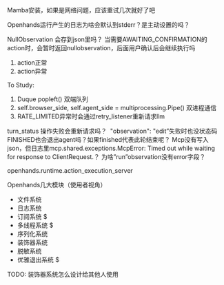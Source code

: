 Mamba安装，如果是网络问题，应该重试几次就好了吧

Openhands运行产生的日志为啥会默认到stderr？是主动设置的吗？

NullObservation 会存到json里吗？
当需要AWAITING_CONFIRMATION的action时，会暂时返回nullobservation，后面用户确认后会继续执行吗


1. action正常
2. action异常

To Study:
1. Duque popleft() 双端队列
2. self.browser_side, self.agent_side = multiprocessing.Pipe() 双进程通信
3. RATE_LIMITED异常时会通过retry_listener重新请求llm


turn_status
操作失败会重新请求吗？
 "observation": "edit”失败时也没状态码
FINISHED也会退出agent吗？如果finished代表此轮结束呢？
Mcp没有写入json，但日志里mcp.shared.exceptions.McpError: Timed out while waiting for response to ClientRequest.？
为啥”run”observation没有error字段？

openhands.runtime.action_execution_server



Openhands几大模块（使用者视角）
- 文件系统
- 日志系统
- 订阅系统 $
- 多线程系统 $
- 序列化系统
- 装饰器系统
- 脱敏系统
- 优雅退出系统 $


TODO: 装饰器系统怎么设计给其他人使用
